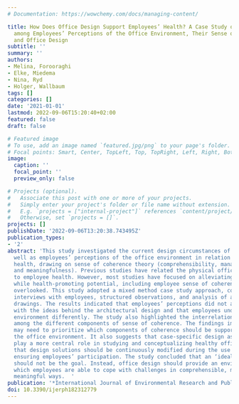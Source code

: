 ```yaml
---
# Documentation: https://wowchemy.com/docs/managing-content/

title: How Does Office Design Support Employees’ Health? A Case Study on the Relationships
  among Employees’ Perceptions of the Office Environment, Their Sense of Coherence
  and Office Design
subtitle: ''
summary: ''
authors:
- Melina, Forooraghi
- Elke, Miedema
- Nina, Ryd
- Holger, Wallbaum
tags: []
categories: []
date: '2021-01-01'
lastmod: 2022-09-06T15:20:40+02:00
featured: false
draft: false

# Featured image
# To use, add an image named `featured.jpg/png` to your page's folder.
# Focal points: Smart, Center, TopLeft, Top, TopRight, Left, Right, BottomLeft, Bottom, BottomRight.
image:
  caption: ''
  focal_point: ''
  preview_only: false

# Projects (optional).
#   Associate this post with one or more of your projects.
#   Simply enter your project's folder or file name without extension.
#   E.g. `projects = ["internal-project"]` references `content/project/deep-learning/index.md`.
#   Otherwise, set `projects = []`.
projects: []
publishDate: '2022-09-06T13:20:38.743495Z'
publication_types:
- '2'
abstract: 'This study investigated the current design circumstances of an office as
  well as employees’ perceptions of the office environment in relation to their perceived
  health, drawing on sense of coherence theory (comprehensibility, manageability,
  and meaningfulness). Previous studies have related the physical office environment
  to employee health. However, most studies have focused on alleviating negative effects,
  while health-promoting potential, including employee sense of coherence, has been
  overlooked. This study adopted a mixed method case study approach, combining semi-structured
  interviews with employees, structured observations, and analysis of architectural
  drawings. The results indicated that employees’ perceptions did not always align
  with the ideas behind the architectural design and that employees understood the
  environment differently. The study also highlighted the interrelations (and contradictions)
  among the different components of sense of coherence. The findings imply that organizations
  may need to prioritize which components of coherence should be supported most by
  the office environment. It also suggests that case-specific design aspects should
  play a more central role in studying and conceptualizing healthy office design and
  that design solutions should be continuously modified during the use phase, while
  ensuring employees’ participation. The study concluded that an ‘ideal’ office environment
  should not be the goal. Instead, office design should provide an environment in
  which employees are able to cope with challenges in comprehensible, manageable and
  meaningful ways.  '
publication: '*International Journal of Environmental Research and Public Health*'
doi: 10.3390/ijerph182312779
---
```

